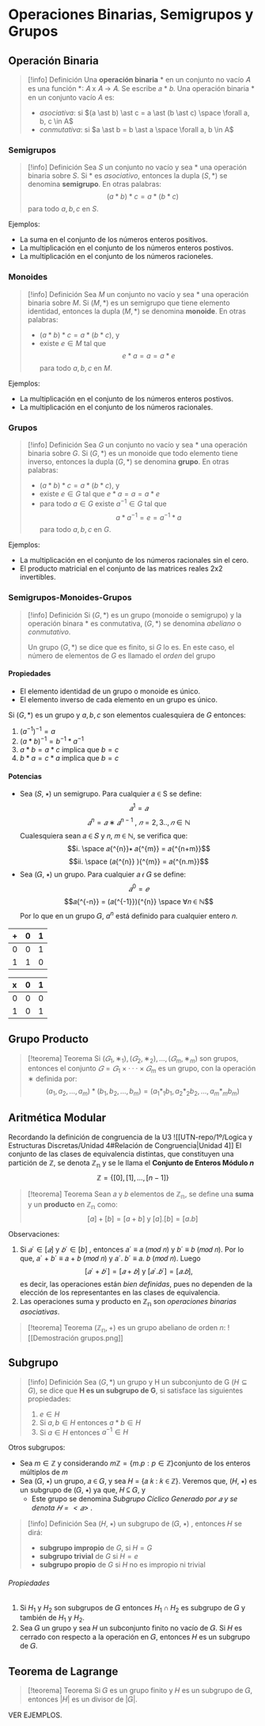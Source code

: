 # Operaciones Binarias, Semigrupos y Grupos
## Operación Binaria
> [!info] Definición
> Una **operación binaria** $\ast$ en un conjunto no vacío 𝐴 es una función $\ast$∶ 𝐴 x 𝐴 → 𝐴. Se escribe 𝑎 $\ast$ 𝑏.
> Una operación binaria $\ast$ en un conjunto vacío $A$ es:
> - *asociativa*: si $(a \ast b) \ast  c = a \ast (b \ast c) \space \forall a, b, c \in A$
> - *conmutativa*: si $a \ast b = b \ast a \space \forall a, b \in A$
### Semigrupos
> [!info] Definición
> Sea $S$ un conjunto no vacío y sea $\ast$ una operación binaria sobre $S$. Si $\ast$ es *asociativo*, entonces la dupla ($S, \ast$) se denomina **semigrupo**. En otras palabras:
> $$(a \ast b) \ast c = a \ast (b \ast c)$$
> para todo $a, b, c \text{ en } S$.

Ejemplos:
- La suma en el conjunto de los números enteros positivos.
- La multiplicación en el conjunto de los números enteros postivos.
- La multiplicación en el conjunto de los números racioneles.
### Monoides
> [!info] Definición
> Sea $M$ un conjunto no vacío y sea $\ast$ una operación binaria sobre $M$. Si ($M, \ast$) es un semigrupo que tiene elemento identidad, entonces la dupla ($M, \ast$) se denomina **monoide**. En otras palabras:
> - $(a \ast b) \ast c = a \ast (b \ast c)$, y
> - existe $e \in M$ tal que
> $$e \ast a = a = a \ast e$$
> para todo $a, b, c \text{ en } M$.

Ejemplos:
- La multiplicación en el conjunto de los números enteros postivos.
- La multiplicación en el conjunto de los números racionales.
### Grupos
> [!info] Definición
> Sea $G$ un conjunto no vacío y sea $\ast$ una operación binaria sobre $G$. Si ($G, \ast$) es un monoide que todo elemento tiene inverso, entonces la dupla ($G, \ast$) se denomina **grupo**. En otras palabras:
> - $(a \ast b) \ast c = a \ast (b \ast c)$, y
> - existe $e \in G$ tal que $e \ast a = a = a \ast e$
> - para todo $a \in G$ existe $a^{-1} \in G$ tal que
> $$a \ast a^{-1} = e = a^{-1} \ast a$$
> para todo $a, b, c \text{ en } G$.

Ejemplos:
- La multiplicación en el conjunto de los números racionales sin el cero.
- El producto matricial en el conjunto de las matrices reales 2x2 invertibles.
### Semigrupos-Monoides-Grupos
> [!info] Definición
> Si $(G, \ast)$ es un grupo (monoide o semigrupo) y la operación binara $\ast$ es conmutativa, $(G, \ast)$ se denomina *abeliano* o *conmutativo*.
> 
> Un grupo $(G, \ast)$ se dice que es finito, si $G$ lo es. En este caso, el número de elementos de $G$ es llamado el *orden* del grupo
#### Propiedades
- El elemento identidad de un grupo o monoide es único.
- El elemento inverso de cada elemento en un grupo es único.

Si $(G, \ast)$ es un grupo y $a,b,c$ son elementos cualesquiera de $G$ entonces:
1. $(a^{-1})^{-1}=a$
2. $(a*b)^{-1} = b^{-1} \ast a^{-1}$
3. $a \ast b = a \ast c$ implica que $b=c$
4. $b \ast a = c \ast a$ implica que $b=c$
#### Potencias
- Sea (𝑆, ∗) un semigrupo. Para cualquier 𝑎 ∈ S se define:
$$𝑎{^{1}} = 𝑎$$
$$𝑎{^{n}} = 𝑎 ∗ 𝑎{^{n-1}} \text{   ,   } 𝑛 = 2, 3 . ., 𝑛 ∈ ℕ$$
Cualesquiera sean 𝑎 ∈ 𝑆 y 𝑛, 𝑚 ∈ ℕ, se verifica que:
$$i. \space 𝑎{^{n}}∗ 𝑎{^{m}} = 𝑎{^{n+m}}$$
$$ii. \space (𝑎{^{n}} ){^{m}} = 𝑎{^{n.m}}$$
- Sea (𝐺, ∗) un grupo. Para cualquier 𝑎 𝜖 𝐺 se define:
$$𝑎 {^{0}} = 𝑒 $$
$$𝑎{^{-n}} = (𝑎{^{-1}}){^{n}} \space ∀𝑛 ∈ ℕ$$
Por lo que en un grupo 𝐺, $a{^{n}}$ está definido para cualquier entero 𝑛.

| +   | 0   | 1     |
| :-- | :-- | :---- |
| 0   | 0   | 1<br> |
| 1   | 1   | 0     |

| x   |  0  |  1  |
| :-- | :-: | :-: |
| 0   |  0  |  0  |
| 1   |  0  |  1  |
## Grupo Producto
> [!teorema] Teorema
> Si $(𝐺_{1}, ∗_{1}) , (𝐺_{2}, ∗_{2}) , … , (𝐺_{m}, ∗_{m})$ son grupos, entonces el conjunto $𝐺 = 𝐺_{1} × · · · × 𝐺_{m}$ es un grupo, con la operación ∗ definida por:
> $$(a_{1}, a_{2}, \dots, a_{m})\ast(b_{1}, b_{2},\dots, b_{m}) = (a_{1}\ast_{1}b_{1}, a_{2}\ast_{2}b_{2},\dots,a_{m}\ast_{m}b_{m})$$
## Aritmética Modular
Recordando la definición de congruencia de la U3 ![[UTN-repo/1º/Logica y Estructuras Discretas/Unidad 4#Relación de Congruencia|Unidad 4]]
El conjunto de las clases de equivalencia distintas, que constituyen una partición de $\mathbb{Z}$, se denota $\mathbb{Z_{n}}$ y se le llama el **Conjunto de Enteros Módulo $n$**
$$\mathbb{Z} = \{ [0], [1], \dots, [n-1] \}$$
> [!teorema] Teorema
> Sean 𝑎 y 𝑏 elementos de $\mathbb{Z_{n}}$, se define una **suma** y un **producto** en $\mathbb{Z_{n}}$ como:
> $$[a]+[b]=[a+b] \text{ y } [a].[b]=[a.b]$$

Observaciones:
1. Si $𝑎´∈ [𝑎] \text{ y } 𝑏´∈ [b]$ , entonces 𝑎´ ≡ 𝑎 (𝑚𝑜𝑑 𝑛) y 𝑏´ ≡ 𝑏 (𝑚𝑜𝑑 𝑛). Por lo que, 𝑎´ + 𝑏´ ≡ 𝑎 + 𝑏 (𝑚𝑜𝑑 𝑛) y 𝑎´. 𝑏´ ≡ 𝑎. 𝑏 (𝑚𝑜𝑑 𝑛). Luego
$$[𝑎´ + 𝑏´] = [𝑎 + 𝑏] \text{ y } [𝑎´. 𝑏´] = [𝑎.𝑏] \text{, }$$
es decir, las operaciones están *bien definidas*, pues no dependen de la elección de los representantes en las clases de equivalencia.
2. Las operaciones suma y producto en $\mathbb{Z_{n}}$ son *operaciones binarias asociativas*.

> [!teorema] Teorema
>  $(\mathbb{Z_{n}}, +)$ es un grupo abeliano de orden $n$:
![[Demostración grupos.png]]
## Subgrupo
> [!info] Definición
> Sea $(G, \ast)$ un grupo y H un subconjunto de G $(H \subseteq G)$, se dice que **H es un subgrupo de G**, si satisface las siguientes propiedades:
> 1. $e \in H$
> 2. Si $a, b \in H$ entonces $a \ast b \in H$
> 3. Si $a \in H$ entonces $a^{-1} \in H$

Otros subgrupos:
- Sea $m\in \mathbb{Z}$ y considerando $m\mathbb{Z} =\left\{  m.p:p \in \mathbb{Z}  \right\}$conjunto de los enteros múltiplos de $m$
- Sea (𝐺, ∗) un grupo, 𝑎 ∈ 𝐺, y sea 𝐻 = {𝑎 𝑘 : 𝑘 ∈ ℤ}. Veremos que, (𝐻, ∗) es un subgrupo de (𝐺, ∗) ya que, 𝐻 ⊆ 𝐺, y
	- Este grupo se denomina *Subgrupo Cíclico Generado por 𝑎 y se denota $𝐻 = <𝑎>$* .

> [!info] Definición
> Sea (𝐻, ∗) un subgrupo de (𝐺, ∗) , entonces 𝐻 se dirá:
> - **subgrupo impropio** de $G$, si $H=G$
> - **subgrupo trivial** de $G$ si $H={e}$
> - **subgrupo propio** de $G$ si $H$ no es impropio ni trivial
###### Propiedades
1. Si $H_{1}$ y $H_{2}$ son subgrupos de 𝐺 entonces $H_{1} \cap H_{2}$ es subgrupo de 𝐺 y también de $H_{1}$ y $H_{2}$.
2. Sea 𝐺 un grupo y sea 𝐻 un subconjunto finito no vacío de 𝐺. Si 𝐻 es cerrado con respecto a la operación en 𝐺, entonces 𝐻 es un subgrupo de 𝐺.
## Teorema de Lagrange
> [!teorema] Teorema
> Si 𝐺 es un grupo finito y 𝐻 es un subgrupo de 𝐺, entonces |𝐻| es un divisor de |𝐺|.

VER EJEMPLOS.
